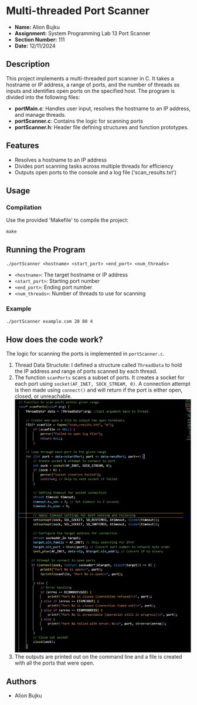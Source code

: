 # Multi-threaded Port Scanner

- **Name:** Alion Bujku
- **Assignment:** System Programming Lab 13 Port Scanner
- **Section Number:** 111
- **Date:** 12/11/2024

## Description
This project implements a multi-threaded port scanner in C. It takes a hostname or IP 
address, a range of ports, and the number of threads as inputs and identifies open ports
on the specified host. The program is divided into the following files:

- **portMain.c**: Handles user input, resolves the hostname to an IP address, and manage threads.
- **portScanner.c**: Contains the logic for scanning ports
- **portScanner.h**: Header file defining structures and function prototypes.

## Features
- Resolves a hostname to an IP address
- Divides port scanning tasks across multiple threads for efficiency
- Outputs open ports to the console and a log file ('scan_results.txt')

## Usage
### Compilation 
Use the provided 'Makefile' to compile the project:
```
make
```
## Running the Program
```
./portScanner <hostname> <start_port> <end_port> <num_threads>
```
* `<hostname>`: The target hostname or IP address
* `<start_port>`: Starting port number
* `<end_port>`: Ending port number
* `<num_threads>`: Number of threads to use for scanning

### Example
```
./portScanner example.com 20 80 4
```

## How does the code work?
The logic for scanning the ports is implemented in `portScanner.c`. 
1. Thread Data Structute: I defined a structure called `ThreadData` to hold the IP address and range of ports scanned by each thread.
2. The function `scanPorts` scans a subset of ports. It creates a socket for each port using `socket(AF_INET, SOCK_STREAM, 0)`. A connection attempt is then made using `connect()` and will return if the port is either open, closed, or unreachable.
![ScanPorts](scan.png)
3. The outputs are printed out on the command line and a file is created with all the
ports that were open.

## Authors
* Alion Bujku